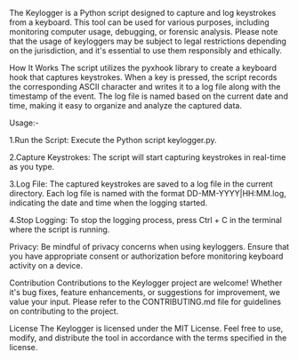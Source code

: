 The Keylogger is a Python script designed to capture and log keystrokes from a keyboard. This tool can be used for various purposes, including monitoring computer usage, debugging, or forensic analysis. 
Please note that the usage of keyloggers may be subject to legal restrictions depending on the jurisdiction, and it's essential to use them responsibly and ethically.

How It Works
The script utilizes the pyxhook library to create a keyboard hook that captures keystrokes. When a key is pressed, the script records the corresponding ASCII character and writes it to a log file along with the timestamp of the event. The log file is named based on the current date and time, making it easy to organize and analyze the captured data.

Usage:-

1.Run the Script: Execute the Python script keylogger.py.

2.Capture Keystrokes: The script will start capturing keystrokes in real-time as you type.

3.Log File: The captured keystrokes are saved to a log file in the current directory. Each log file is named with the format DD-MM-YYYY|HH:MM.log, indicating the date and time when the logging started.

4.Stop Logging: To stop the logging process, press Ctrl + C in the terminal where the script is running.

Privacy: Be mindful of privacy concerns when using keyloggers. Ensure that you have appropriate consent or authorization before monitoring keyboard activity on a device.

Contribution
Contributions to the Keylogger project are welcome! Whether it's bug fixes, feature enhancements, or suggestions for improvement, we value your input. Please refer to the CONTRIBUTING.md file for guidelines on contributing to the project.

License
The Keylogger is licensed under the MIT License. Feel free to use, modify, and distribute the tool in accordance with the terms specified in the license.
